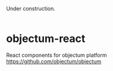 Under construction.<br/>
<br/>
# objectum-react
React components for objectum platform https://github.com/objectum/objectum<br/>
